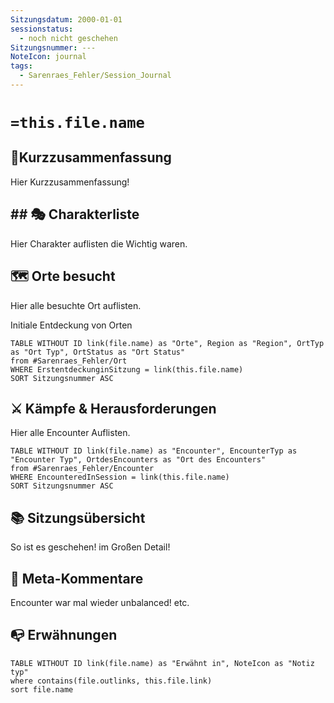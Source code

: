 ```yaml
---
Sitzungsdatum: 2000-01-01
sessionstatus:
  - noch nicht geschehen
Sitzungsnummer: ---
NoteIcon: journal
tags:
  - Sarenraes_Fehler/Session_Journal
---
```

# `=this.file.name`
## 📜Kurzzusammenfassung
Hier Kurzzusammenfassung!

## ## 🎭 Charakterliste 
Hier Charakter auflisten die Wichtig waren. 

## 🗺️ Orte besucht
Hier alle besuchte Ort auflisten.

Initiale Entdeckung von Orten
```dataview
TABLE WITHOUT ID link(file.name) as "Orte", Region as "Region", OrtTyp as "Ort Typ", OrtStatus as "Ort Status" 
from #Sarenraes_Fehler/Ort  
WHERE ErstentdeckunginSitzung = link(this.file.name)
SORT Sitzungsnummer ASC
```

## ⚔️ Kämpfe & Herausforderungen
Hier alle Encounter Auflisten.

```dataview
TABLE WITHOUT ID link(file.name) as "Encounter", EncounterTyp as "Encounter Typ", OrtdesEncounters as "Ort des Encounters"
from #Sarenraes_Fehler/Encounter   
WHERE EncounteredInSession = link(this.file.name)
SORT Sitzungsnummer ASC
```

## 📚 Sitzungsübersicht
So ist es geschehen! im Großen Detail!

## 🎲 Meta-Kommentare
Encounter war mal wieder unbalanced! etc.

## 📭 Erwähnungen 
```dataview
TABLE WITHOUT ID link(file.name) as "Erwähnt in", NoteIcon as "Notiz typ"
where contains(file.outlinks, this.file.link)
sort file.name
```